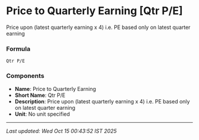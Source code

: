 # Price to Quarterly Earning [Qtr P/E]
Price upon (latest quarterly earning x 4) 
 i.e. PE based only on latest quarter earning

### Formula
```text
Qtr P/E
```


### Components
- **Name**: Price to Quarterly Earning
- **Short Name**: Qtr P/E
- **Description**: Price upon (latest quarterly earning x 4) 
 i.e. PE based only on latest quarter earning
- **Unit**: No unit specified

---
*Last updated: Wed Oct 15 00:43:52 IST 2025*
